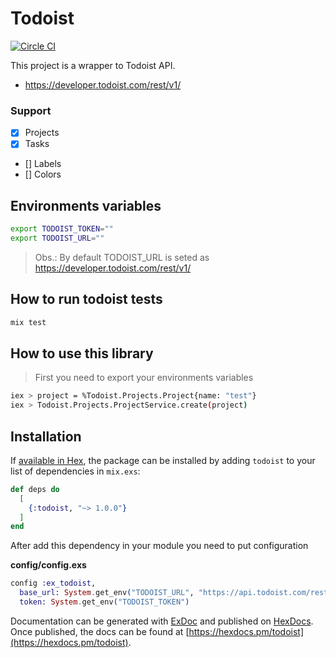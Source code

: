 # Todoist

[![Circle CI](https://circleci.com/gh/l3co-Elixir/ex_todoist/tree/master.svg?style=shield&circle-token=5ccd4f798d6114b7e742f44d8a7ecb765cb46292)](https://circleci.com/gh/l3co-Elixir/ex_todoist/tree/master)


This project is a wrapper to Todoist API.

* https://developer.todoist.com/rest/v1/

### Support

- [X] Projects
- [X] Tasks
- [] Labels
- [] Colors

## Environments variables

```bash
export TODOIST_TOKEN=""
export TODOIST_URL=""
```

> Obs.: By default TODOIST_URL is seted as https://developer.todoist.com/rest/v1/

## How to run todoist tests

```bash
mix test
```

## How to use this library 

> First you need to export your environments variables 

```bash
iex > project = %Todoist.Projects.Project{name: "test"}
iex > Todoist.Projects.ProjectService.create(project)
```

## Installation

If [available in Hex](https://hex.pm/docs/publish), the package can be installed
by adding `todoist` to your list of dependencies in `mix.exs`:

```elixir
def deps do
  [
    {:todoist, "~> 1.0.0"}
  ]
end
```

After add this dependency in your module you need to put configuration

**config/config.exs**

```elixir
config :ex_todoist,
  base_url: System.get_env("TODOIST_URL", "https://api.todoist.com/rest/v1/"),
  token: System.get_env("TODOIST_TOKEN")
```

Documentation can be generated with [ExDoc](https://github.com/elixir-lang/ex_doc)
and published on [HexDocs](https://hexdocs.pm). Once published, the docs can
be found at [https://hexdocs.pm/todoist](https://hexdocs.pm/todoist).

